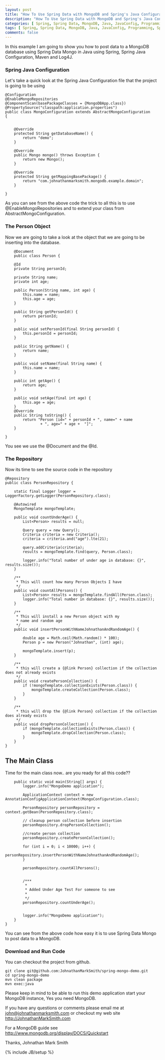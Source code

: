 ```yaml
---
layout: post
title: "How To Use Spring Data with MongoDB and Spring's Java Configuration (JavaConfig) style with Maven, JUnit, Log4J"
description: "How To Use Spring Data with MongoDB and Spring's Java Configuration (JavaConfig) style with Maven, JUnit, Log4J"
categories: [ Spring, Spring Data, MongoDB, Java, JavaConfig, Programming, Spring Java Configuration]
tags: [ Spring, Spring Data, MongoDB, Java, JavaConfig, Programming, Spring Java Configuration]
comments: false
---
```


In this example I am going to show you how to post data to a MongoDB database using Spring Data Mongo
in Java using Spring, Spring Java Configuration, Maven and Log4J.


### Spring Java Configuration

Let's take a quick look at the Spring Java Configuration file that the project is going to be using

    @Configuration
    @EnableMongoRepositories
    @ComponentScan(basePackageClasses = {MongoDBApp.class})
    @PropertySource("classpath:application.properties")
    public class MongoConfiguration extends AbstractMongoConfiguration
    {


        @Override
        protected String getDatabaseName() {
            return "demo";
        }

        @Override
        public Mongo mongo() throws Exception {
            return new Mongo();
        }

        @Override
        protected String getMappingBasePackage() {
            return "com.johnathanmarksmith.mongodb.example.domain";
        }

    }

 As you can see from the above code the trick to all this is to use @EnableMongoRepositories and to
 extend your class from AbstractMongoConfiguration.

### The Person Object

Now we are going to take a look at the object that we are going to be inserting into the database.

        @Document
        public class Person {

        @Id
        private String personId;

        private String name;
        private int age;

        public Person(String name, int age) {
            this.name = name;
            this.age = age;
        }

        public String getPersonId() {
            return personId;
        }

        public void setPersonId(final String personId) {
            this.personId = personId;
        }

        public String getName() {
            return name;
        }

        public void setName(final String name) {
            this.name = name;
        }

        public int getAge() {
            return age;
        }

        public void setAge(final int age) {
            this.age = age;
        }
        @Override
        public String toString() {
            return "Person [id=" + personId + ", name=" + name
                    + ", age=" + age +  "]";
        }

    }


You see we use the @Document and the @Id.

### The Repository

Now its time to see the source code in the repository

    @Repository
    public class PersonRepository {

        static final Logger logger = LoggerFactory.getLogger(PersonRepository.class);

        @Autowired
        MongoTemplate mongoTemplate;

        public void countUnderAge() {
            List<Person> results = null;

            Query query = new Query();
            Criteria criteria = new Criteria();
            criteria = criteria.and("age").lte(21);

            query.addCriteria(criteria);
            results = mongoTemplate.find(query, Person.class);

            logger.info("Total number of under age in database: {}", results.size());
        }

        /**
         * This will count how many Person Objects I have
         */
        public void countAllPersons() {
            List<Person> results = mongoTemplate.findAll(Person.class);
            logger.info("Total number in database: {}", results.size());
        }

        /**
         * This will install a new Person object with my
         * name and random age
         */
        public void insertPersonWithNameJohnathanAndRandomAge() {

            double age = Math.ceil(Math.random() * 100);
            Person p = new Person("Johnathan", (int) age);

            mongoTemplate.insert(p);
        }

        /**
         * this will create a {@link Person} collection if the collection does not already exists
         */
        public void createPersonCollection() {
            if (!mongoTemplate.collectionExists(Person.class)) {
                mongoTemplate.createCollection(Person.class);
            }
        }

        /**
         * this will drop the {@link Person} collection if the collection does already exists
         */
        public void dropPersonCollection() {
            if (mongoTemplate.collectionExists(Person.class)) {
                mongoTemplate.dropCollection(Person.class);
            }
        }
    }


## The Main Class

Time for the main class now.. are you ready for all this code??

        public static void main(String[] args) {
            logger.info("MongoDemo application");

            ApplicationContext context = new AnnotationConfigApplicationContext(MongoConfiguration.class);

            PersonRepository personRepository = context.getBean(PersonRepository.class);

            // cleanup person collection before insertion
            personRepository.dropPersonCollection();

            //create person collection
            personRepository.createPersonCollection();

            for (int i = 0; i < 10000; i++) {
                personRepository.insertPersonWithNameJohnathanAndRandomAge();
            }

            personRepository.countAllPersons();


            /***
             *
             * Added Under Age Test For someone to see
             *
             */
            personRepository.countUnderAge();


            logger.info("MongoDemo application");
        }
    }



You can see from the above code how easy it is to use Spring Data Mongo to post data to a MongoDB.


### Download and Run Code

You can checkout the project from github.

    git clone git@github.com:JohnathanMarkSmith/spring-mongo-demo.git
    cd spring-mongo-demo
    mvn clean package
    mvn exec:java

Please keep in mind to be able to run this demo application start your MongoDB instance, Yes you need MongoDB.

If you have any questions or comments please email me at john@johnathanmarksmith.com or checkout my web site http://JohnathanMarkSmith.com

For a MongoDB guide see http://www.mongodb.org/display/DOCS/Quickstart

Thanks, Johnathan Mark Smith


{% include JB/setup %}

